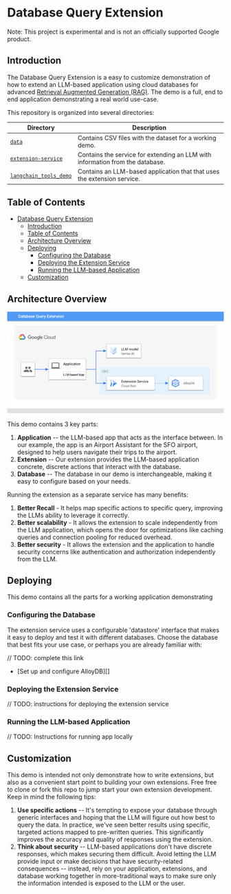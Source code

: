 # Database Query Extension

Note: This project is experimental and is not an officially supported Google
product.


## Introduction

The Database Query Extension is a easy to customize demonstration of how to
extend an LLM-based application using cloud databases for advanced [Retrieval
Augmented Generation (RAG)][rag]. The demo is a full, end to end application
demonstrating a real world use-case. 

This repository is organized into several directories:

| Directory                                    | Description                                                                   |
|----------------------------------------------|-------------------------------------------------------------------------------|
| [`data`](/data)                              | Contains CSV files with the dataset for a working demo.                       |
| [`extension-service`](/extension-service)    | Contains the service for extending an LLM with information from the database. |
| [`langchain_tools_demo`](/extension-service) | Contains an LLM-based application that that uses the extension service.       |

[rag]: https://www.promptingguide.ai/techniques/rag

## Table of Contents
<!-- TOC -->

- [Database Query Extension](#database-query-extension)
    - [Introduction](#introduction)
    - [Table of Contents](#table-of-contents)
    - [Architecture Overview](#architecture-overview)
    - [Deploying](#deploying)
        - [Configuring the Database](#configuring-the-database)
        - [Deploying the Extension Service](#deploying-the-extension-service)
        - [Running the LLM-based Application](#running-the-llm-based-application)
    - [Customization](#customization)

<!-- /TOC -->

## Architecture Overview

![Overview](./architecture.png)

This demo contains 3 key parts:
1. **Application** -- the LLM-based app that acts as the interface between. In
   our example, the app is an Airport Assistant for the SFO airport, designed to
   help users navigate their trips to the airport. 
1. **Extension** -- Our extension provides the LLM-based application concrete,
   discrete actions that interact with the database. 
1. **Database** -- The database in our demo is interchangeable, making it easy
   to configure based on your needs.

Running the extension as a separate service has many benefits: 
1. **Better Recall** - It helps map specific actions to specific query,
   improving the LLMs ability to leverage it correctly. 
1. **Better scalability** - It allows the extension to scale independently from
   the LLM application, which opens the door for optimizations like caching
   queries and connection pooling for reduced overhead. 
1. **Better security** - It allows the extension and the application to handle
   security concerns like authentication and authorization independently from
   the LLM. 
## Deploying

This demo contains all the parts for a working application demonstrating

### Configuring the Database

The extension service uses a configurable 'datastore' interface that makes it
easy to deploy and test it with different databases. Choose the database that
best fits your use case, or perhaps you are already familiar with: 

// TODO: complete this link
* [Set up and configure AlloyDB][]

### Deploying the Extension Service

// TODO: instructions for deploying the extension service

### Running the LLM-based Application

// TODO: Instructions for running app locally

## Customization

This demo is intended not only demonstrate how to write extensions, but also as
a convenient start point to building your own extensions. Free free to clone or
fork this repo to jump start your own extension development. Keep in mind the
following tips:

1. **Use specific actions** -- It's tempting to expose your database through
   generic interfaces and hoping that the LLM will figure out how best to query
   the data. In practice, we've seen better results using specific, targeted
   actions mapped to pre-written queries. This significantly improves the
   accuracy and quality of responses using the extension.
2. **Think about security** -- LLM-based applications don't have discrete
   responses, which makes securing them difficult. Avoid letting the LLM provide
   input or make decisions that have security-related consequences -- instead,
   rely on your application,  extensions, and database working together in
   more-traditional ways to make sure only the information intended is exposed
   to the LLM or the user. 



